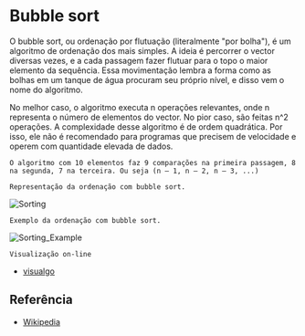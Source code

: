 # Bubble sort

O bubble sort, ou ordenação por flutuação (literalmente "por bolha"), é um algoritmo de ordenação dos mais simples. A ideia é percorrer o vector diversas vezes, e a cada passagem fazer flutuar para o topo o maior elemento da sequência. Essa movimentação lembra a forma como as bolhas em um tanque de água procuram seu próprio nível, e disso vem o nome do algoritmo.

No melhor caso, o algoritmo executa n operações relevantes, onde n representa o número de elementos do vector. No pior caso, são feitas n^2 operações. A complexidade desse algoritmo é de ordem quadrática. Por isso, ele não é recomendado para programas que precisem de velocidade e operem com quantidade elevada de dados.

```
O algoritmo com 10 elementos faz 9 comparações na primeira passagem, 8 na segunda, 7 na terceira. Ou seja (n – 1, n – 2, n – 3, ...)
```

```
Representação da ordenação com bubble sort.
```
![Sorting](https://upload.wikimedia.org/wikipedia/commons/3/37/Bubble_sort_animation.gif)

```
Exemplo da ordenação com bubble sort.
```
![Sorting_Example](https://upload.wikimedia.org/wikipedia/commons/c/c8/Bubble-sort-example-300px.gif)

```
Visualização on-line
```
- [visualgo](https://visualgo.net/en/sorting)


## Referência

- [Wikipedia](https://en.wikipedia.org/wiki/Bubble_sort)
